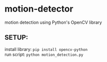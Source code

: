 # motion-detector
motion detection using Python's OpenCV library

## SETUP:
install library: `pip install opencv-python`<br/>
run script: `python motion_detection.py`
